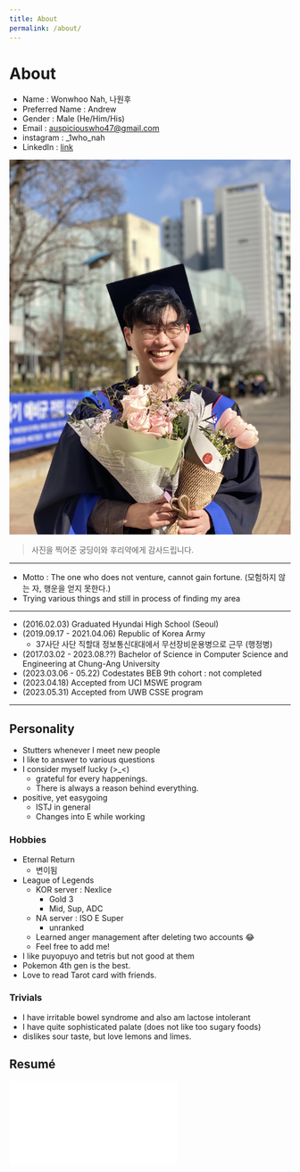 ```yaml
---
title: About
permalink: /about/
---
```


# About 

- Name : Wonwhoo Nah, 나원후
- Preferred Name : Andrew
- Gender : Male (He/Him/His)
- Email : auspiciouswho47@gmail.com
- instagram : _1who_nah
- LinkedIn : [link](http://www.linkedin.com/in/wonwhoo-andrew-nah-1ba0b4248)

![](../assets/img/profile.JPG)  
> 사진을 찍어준 궁딩이와 후리약에게 감사드립니다.

---

- Motto : The one who does not venture, cannot gain fortune. (모험하지 않는 자, 행운을 얻지 못한다.)  
- Trying various things and still in process of finding my area

---

- (2016.02.03) Graduated Hyundai High School (Seoul)
- (2019.09.17 - 2021.04.06) Republic of Korea Army
  - 37사단 사단 직할대 정보통신대대에서 무선장비운용병으로 근무 (행정병)
- (2017.03.02 - 2023.08.??) Bachelor of Science in Computer Science and Engineering at Chung-Ang University
- (2023.03.06 - 05.22) Codestates BEB 9th cohort : not completed
- (2023.04.18) Accepted from UCI MSWE program
- (2023.05.31) Accepted from UWB CSSE program

---

## Personality

- Stutters whenever I meet new people
- I like to answer to various questions
- I consider myself lucky (>_<)
  - grateful for every happenings.
  - There is always a reason behind everything.
- positive, yet easygoing
  - ISTJ in general
  - Changes into E while working

### Hobbies

- Eternal Return
  - 변이됨
- League of Legends
  - KOR server : Nexlice
    - Gold 3
    - Mid, Sup, ADC
  - NA server : ISO E Super
    - unranked
  - Learned anger management after deleting two accounts :joy:
  - Feel free to add me!
- I like puyopuyo and tetris but not good at them
- Pokemon 4th gen is the best.
- Love to read Tarot card with friends.

### Trivials

- I have irritable bowel syndrome and also am lactose intolerant
- I have quite sophisticated palate (does not like too sugary foods)
- dislikes sour taste, but love lemons and limes.

## Resumé

![](../assets/img/Resumé.pdf)

<!-- ---
title: About
permalink: /about/
---

# About

This is a [starter template](https://vsoch.github.io/docsy-jekyll/) for a Docsy jekyll theme, based
on the Beautiful [Docsy](https://github.com/google/docsy) that renders with Hugo. This version is intended for
native deployment on GitHub pages. See the [repository]({{ site.repo }}) for more details.

## Support

If you need help, please don't hesitate to [open an issue](https://www.github.com/{{ site.github_user }}/{{ site.github_repo }}).
 -->
